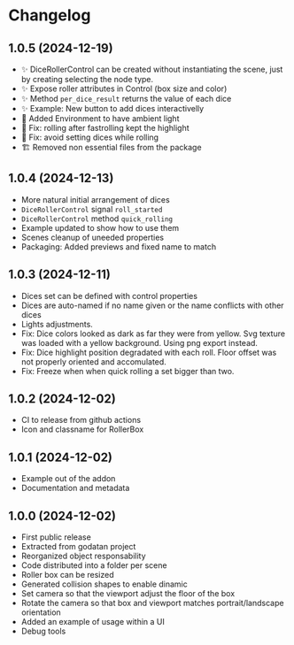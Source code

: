 # Changelog

## 1.0.5 (2024-12-19)

- ✨ DiceRollerControl can be created without instantiating
     the scene, just by creating selecting the node type.
- ✨ Expose roller attributes in Control (box size and color)
- ✨ Method `per_dice_result` returns the value of each dice
- ✨ Example: New button to add dices interactivelly
- 💄 Added Environment to have ambient light
- 🐛 Fix: rolling after fastrolling kept the highlight
- 🐛 Fix: avoid setting dices while rolling
- 🏗️ Removed non essential files from the package

## 1.0.4 (2024-12-13)

- More natural initial arrangement of dices
- `DiceRollerControl` signal `roll_started`
- `DiceRollerControl` method `quick_rolling`
- Example updated to show how to use them
- Scenes cleanup of uneeded properties
- Packaging: Added previews and fixed name to match

## 1.0.3 (2024-12-11)

- Dices set can be defined with control properties
- Dices are auto-named if no name given or the name conflicts with other dices
- Lights adjustments.
- Fix: Dice colors looked as dark as far they were from yellow.
  Svg texture was loaded with a yellow background. Using png export instead.
- Fix: Dice highlight position degradated with each roll.
  Floor offset was not properly oriented and accomulated.
- Fix: Freeze when when quick rolling a set bigger than two.

## 1.0.2 (2024-12-02)

- CI to release from github actions
- Icon and classname for RollerBox

## 1.0.1 (2024-12-02)

- Example out of the addon
- Documentation and metadata

## 1.0.0 (2024-12-02)

- First public release
- Extracted from godatan project
- Reorganized object responsability
- Code distributed into a folder per scene
- Roller box can be resized
- Generated collision shapes to enable dinamic
- Set camera so that the viewport adjust the floor of the box
- Rotate the camera so that box and viewport matches portrait/landscape orientation
- Added an example of usage within a UI
- Debug tools



